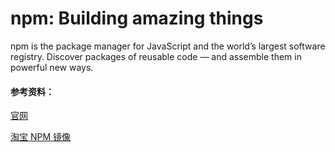 # npm: Building amazing things

npm is the package manager for JavaScript and the world’s largest software registry. Discover packages of reusable code — and assemble them in powerful new ways.


#### 参考资料：
[官网](https://www.npmjs.com)

[淘宝 NPM 镜像](https://npm.taobao.org)
